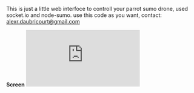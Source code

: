 This is just a little web interfoce to controll your parrot sumo drone, used socket.io and node-sumo.
use this code as you want, contact: alexr.daubricourt@gmail.com


**Screen**
![alt tag](http://www.hostingpics.net/viewer.php?id=174598Untitled.png)
